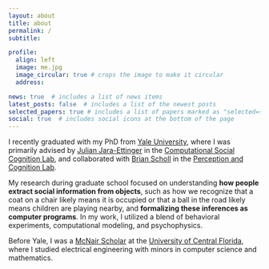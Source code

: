 ```yaml
---
layout: about
title: about
permalink: /
subtitle: 

profile:
  align: left
  image: me.jpg
  image_circular: true # crops the image to make it circular
  address: 

news: true  # includes a list of news items
latest_posts: false  # includes a list of the newest posts
selected_papers: true # includes a list of papers marked as "selected={true}"
social: true  # includes social icons at the bottom of the page
---
```


I recently graduated with my PhD from [Yale University](https://www.yale.edu/), where I was primarily advised by [Julian Jara-Ettinger](https://psychology.yale.edu/people/julian-jara-ettinger/) in the [Computational Social Cognition Lab](https://compdevlab.yale.edu/), and collaborated with [Brian Scholl](https://perception.yale.edu/Brian/) in the [Perception and Cognition Lab](https://perception.yale.edu/).

My research during graduate school focused on understanding **how people extract social information from objects**, such as how we recognize that a coat on a chair likely means it is occupied or that a ball in the road likely means children are playing nearby, and **formalizing these inferences as computer programs**. In my work, I utilized a blend of behavioral experiments, computational modeling, and psychophysics.

Before Yale, I was a [McNair Scholar](https://mcnairscholars.com/about/) at the [University of Central Florida](https://www.ucf.edu/), where I studied electrical engineering with minors in computer science and mathematics.
